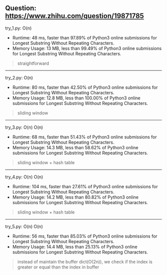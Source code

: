 Question: https://www.zhihu.com/question/19871785
---

try_1.py: O(n)

* Runtime: 48 ms, faster than 97.89% of Python3 online submissions for Longest Substring Without Repeating Characters.
* Memory Usage: 13 MB, less than 99.49% of Python3 online submissions for Longest Substring Without Repeating Characters.

> straightforward

---

try_2.py: O(n)

* Runtime: 80 ms, faster than 42.50% of Python3 online submissions for Longest Substring Without Repeating Characters.
* Memory Usage: 12.8 MB, less than 100.00% of Python3 online submissions for Longest Substring Without Repeating Characters.

> sliding window

---

try_3.py: O(n) O(n)
* Runtime: 68 ms, faster than 51.43% of Python3 online submissions for Longest Substring Without Repeating Characters.
* Memory Usage: 14.3 MB, less than 58.62% of Python3 online submissions for Longest Substring Without Repeating Characters.

> sliding window + hash table

---

try_4.py: O(n) O(n)

* Runtime: 104 ms, faster than 27.61% of Python3 online submissions for Longest Substring Without Repeating Characters.
* Memory Usage: 14.2 MB, less than 80.82% of Python3 online submissions for Longest Substring Without Repeating Characters.

> sliding window + hash table

---

try_5.py: O(n) O(n)

* Runtime: 56 ms, faster than 85.03% of Python3 online submissions for Longest Substring Without Repeating Characters.
* Memory Usage: 14.4 MB, less than 25.13% of Python3 online submissions for Longest Substring Without Repeating Characters.

> instead of maintain the buffer dict(O(2n)), we check if the index is greater or equal than the index in buffer

